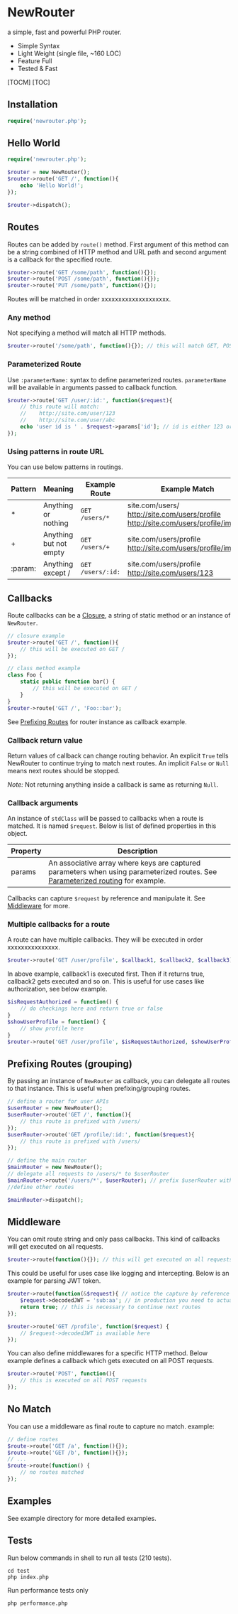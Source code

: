 # NewRouter
a simple, fast and powerful PHP router.
- Simple Syntax
- Light Weight (single file, ~160 LOC)
- Feature Full
- Tested & Fast

[TOCM]
[TOC]

## Installation
```php
require('newrouter.php');
```
## Hello World 
```php
require('newrouter.php');

$router = new NewRouter();
$router->route('GET /', function(){
	echo 'Hello World!';
});

$router->dispatch();
```
## Routes
Routes can be added by `route()` method. First argument of this method can be a string combined of HTTP method and URL path and second argument is a callback for the specified route.
```php
$router->route('GET /some/path', function(){});
$router->route('POST /some/path', function(){});
$router->route('PUT /some/path', function(){});
```
Routes will be matched in order xxxxxxxxxxxxxxxxxxxx.
### Any method
Not specifying a method will match all HTTP methods.
```php
$router->route('/some/path', function(){}); // this will match GET, POST, PUT, DELETE, etc.
```
### Parameterized Route
Use `:parameterName:` syntax to define parameterized routes. `parameterName` will be available in arguments passed to callback function.
```php
$router->route('GET /user/:id:', function($request){
	// this route will match:
	//    http://site.com/user/123
	//    http://site.com/user/abc
	echo 'user id is ' . $request->params['id']; // id is either 123 or abc
});
```
### Using patterns in route URL
You can use below patterns in routings.

| Pattern | Meaning                | Example Route     | Example Match |
| ------- | ---------------------- | ----------------- | ------------- |
| *       | Anything or nothing    | `GET /users/*`    | site.com/users/<br/>http://site.com/users/profile<br/>http://site.com/users/profile/images |
| +       | Anything but not empty | `GET /users/+`    | site.com/users/profile<br/>http://site.com/users/profile/images |
| :param: | Anything except /      | `GET /users/:id:` | site.com/users/profile<br/>http://site.com/users/123 |

## Callbacks
Route callbacks can be a [Closure](https://www.php.net/manual/en/class.closure.php), a string of static method or an instance of `NewRouter`.
```php
// closure example
$router->route('GET /', function(){
	// this will be executed on GET /
});

// class method example
class Foo {
	static public function bar() {
		// this will be executed on GET /
	}
}
$router->route('GET /', 'Foo::bar');
```
See [Prefixing Routes](prefixing-routes-grouping) for router instance as callback example.
### Callback return value
Return values of callback can change routing behavior. An explicit `True` tells NewRouter to continue trying to match next routes.
An implicit `False` or `Null` means next routes should be stopped.

*Note:* Not returning anything inside a callback is same as returning `Null`.
### Callback arguments
An instance of `stdClass` will be passed to callbacks when a route is matched. It is named `$request`. Below is list of defined properties in this object.

| Property | Description |
| -------- | ------------ |
| params   | An associative array where keys are captured parameters when using parameterized routes. See [Parameterized routing](#parameterized-route) for example. |
Callbacks can capture `$request` by reference and manipulate it. See [Middleware](#middleware) for more.
### Multiple callbacks for a route
A route can have multiple callbacks. They will be executed in order xxxxxxxxxxxxxxx.
```php
$router->route('GET /user/profile', $callback1, $callback2, $callback3);
```
In above example, callback1 is executed first. Then if it returns true, callback2 gets executed and so on.
This is useful for use cases like authorization, see below example.
```php
$isRequestAuthorized = function() {
	// do checkings here and return true or false
}
$showUserProfile = function() {
	// show profile here
}
$router->route('GET /user/profile', $isRequestAuthorized, $showUserProfile);
```
## Prefixing Routes (grouping)
By passing an instance of `NewRouter` as callback, you can delegate all routes to that instance. This is useful when prefixing/grouping routes.
```php
// define a router for user APIs
$userRouter = new NewRouter();
$userRouter->route('GET /', function(){
	// this route is prefixed with /users/
});
$userRouter->route('GET /profile/:id:', function($request){
	// this route is prefixed with /users/
});

// define the main router
$mainRouter = new NewRouter();
// delegate all requests to /users/* to $userRouter
$mainRouter->route('/users/*', $userRouter); // prefix $userRouter with /users/ path
//define other routes

$mainRouter->dispatch();
```
## Middleware
You can omit route string and only pass callbacks. This kind of callbacks will get executed on all requests.
```php
$router->route(function(){}); // this will get executed on all requests
```
This could be useful for uses case like logging and intercepting. Below is an example for parsing JWT token.
```php
$router->route(function(&$request){ // notice the capture by reference
	$request->decodedJWT = 'sub:aa'; // in production you need to actually read JWT from headers and decode it
	return true; // this is necessary to continue next routes
});

$router->route('GET /profile', function($request) {
	// $request->decodedJWT is available here
});
```
You can also define middlewares for a specific HTTP method. Below example defines a callback which gets executed on all POST requests.
```php
$router->route('POST', function(){
	// this is executed on all POST requests
});
```
## No Match
You can use a middleware as final route to capture no match.
example:
```php
// define routes
$route->route('GET /a', function(){});
$route->route('GET /b', function(){});
// ...
$route->route(function() {
	// no routes matched
});
```
## Examples
See example directory for more detailed examples.
## Tests
Run below commands in shell to run all tests (210 tests).
```
cd test
php index.php
```
Run performance tests only
```
php performance.php
```